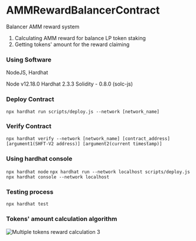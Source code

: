 # AMMRewardBalancerContract
Balancer AMM reward system

1. Calculating AMM reward for balance LP token staking
2. Getting tokens' amount for the reward claiming

### Using Software

NodeJS, Hardhat

Node v12.18.0
Hardhat 2.3.3
Solidity - 0.8.0 (solc-js)

### Deploy Contract

`npx hardhat run scripts/deploy.js --network [network_name]`

### Verify Contract

`npx hardhat verify --network [network_name] [contract_address] [argument1(SHFT-V2 address)] [argument2(current timestamp)]`

### Using hardhat console

`npx hardhat node`
`npx hardhat run --network localhost scripts/deploy.js`
`npx hardhat console --network localhost`

### Testing process

`npx hardhat test`

### Tokens' amount calculation algorithm

![Multiple tokens reward calculation 3](https://user-images.githubusercontent.com/49337840/128024118-8bd3ca02-ad94-48f7-ab6b-b4bb4c824367.png)
